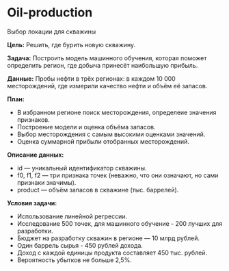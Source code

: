 # Oil-production
Выбор локации для скважины

**Цель:** Решить, где бурить новую скважину.

**Задача:** Построить модель машинного обучения, которая поможет определить регион, где добыча принесёт наибольшую прибыль.

**Данные:** Пробы нефти в трёх регионах: в каждом 10 000 месторождений, где измерили качество нефти и объём её запасов.

**План:** 
- В избранном регионе поиск месторождения, определеие значения признаков.
- Построение модели и оценка объёма запасов.
- Выбор месторождения с самым высокими оценками значений. 
- Оценка суммарной прибыли отобранных месторождений.

**Описание данных:**
- id — уникальный идентификатор скважины.
- f0, f1, f2 — три признака точек (неважно, что они означают, но сами признаки значимы).
- product — объём запасов в скважине (тыс. баррелей).

**Условия задачи:**
- Использование линейной регрессии.
- Исследование 500 точек, для машинного обучение - 200 лучших для разработки.
- Бюджет на разработку скважин в регионе — 10 млрд рублей.
- Один баррель сырья - 450 рублей дохода. 
- Доход с каждой единицы продукта составляет 450 тыс. рублей.
- Вероятность убытков не больше 2,5%. 

